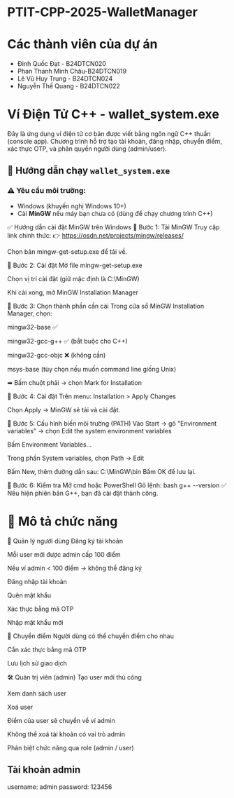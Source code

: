 # PTIT-CPP-2025-WalletManager
# Các thành viên của dự án
- Đinh Quốc Đạt - B24DTCN020
- Phan Thanh Minh Châu-B24DTCN019
- Lê Vũ Huy Trung - B24DTCN024
- Nguyễn Thế Quang - B24DTCN022  


# Ví Điện Tử C++ - wallet_system.exe

Đây là ứng dụng ví điện tử cơ bản được viết bằng ngôn ngữ C++ thuần (console app). Chương trình hỗ trợ tạo tài khoản, đăng nhập, chuyển điểm, xác thực OTP, và phân quyền người dùng (admin/user).

## 🔧 Hướng dẫn chạy `wallet_system.exe`

### ⚠️ Yêu cầu môi trường:
- Windows (khuyến nghị Windows 10+)
- Cài **MinGW** nếu máy bạn chưa có (dùng để chạy chương trình C++)

✅ Hướng dẫn cài đặt MinGW trên Windows
📌 Bước 1: Tải MinGW
Truy cập link chính thức:
👉 https://osdn.net/projects/mingw/releases/

Chọn bản mingw-get-setup.exe để tải về.

📌 Bước 2: Cài đặt
Mở file mingw-get-setup.exe

Chọn vị trí cài đặt (giữ mặc định là C:\MinGW)

Khi cài xong, mở MinGW Installation Manager

📌 Bước 3: Chọn thành phần cần cài
Trong cửa sổ MinGW Installation Manager, chọn:

mingw32-base ✅

mingw32-gcc-g++ ✅ (bắt buộc cho C++)

mingw32-gcc-objc ❌ (không cần)

msys-base (tùy chọn nếu muốn command line giống Unix)

➡ Bấm chuột phải → chọn Mark for Installation

📌 Bước 4: Cài đặt
Trên menu: Installation > Apply Changes

Chọn Apply → MinGW sẽ tải và cài đặt.

📌 Bước 5: Cấu hình biến môi trường (PATH)
Vào Start → gõ "Environment variables" → chọn Edit the system environment variables

Bấm Environment Variables...

Trong phần System variables, chọn Path → Edit

Bấm New, thêm đường dẫn sau:
 C:\MinGW\bin
Bấm OK để lưu lại.

📌 Bước 6: Kiểm tra
Mở cmd hoặc PowerShell
Gõ lệnh:
bash g++ --version
✅ Nếu hiện phiên bản G++, bạn đã cài đặt thành công.

# 🧠 Mô tả chức năng
👥 Quản lý người dùng
Đăng ký tài khoản

Mỗi user mới được admin cấp 100 điểm

Nếu ví admin < 100 điểm → không thể đăng ký

Đăng nhập tài khoản

Quên mật khẩu

Xác thực bằng mã OTP

Nhập mật khẩu mới

💸 Chuyển điểm
Người dùng có thể chuyển điểm cho nhau

Cần xác thực bằng mã OTP

Lưu lịch sử giao dịch

🛠️ Quản trị viên (admin)
Tạo user mới thủ công

Xem danh sách user

Xoá user

Điểm của user sẽ chuyển về ví admin

Không thể xoá tài khoản có vai trò admin

Phân biệt chức năng qua role (admin / user)

## Tài khoản admin
username: admin
password: 123456
